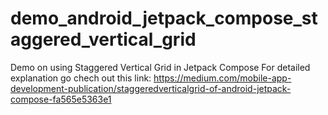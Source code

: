 # demo_android_jetpack_compose_staggered_vertical_grid
Demo on using Staggered Vertical Grid in Jetpack Compose
For detailed explanation go chech out this link: https://medium.com/mobile-app-development-publication/staggeredverticalgrid-of-android-jetpack-compose-fa565e5363e1
